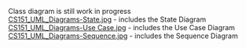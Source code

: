 Class diagram is still work in progress \
[CS151_UML_Diagrams-State.jpg](https://github.com/ThanhNLN/CS151-MichelinGuideLA/blob/ade2b7a98456b67717ca457ff1f427a82509e28f/diagrams/CS151_UML_Diagrams-State.jpg) - includes the State Diagram \
[CS151_UML_Diagrams-Use Case.jpg](https://github.com/ThanhNLN/CS151-MichelinGuideLA/blob/ade2b7a98456b67717ca457ff1f427a82509e28f/diagrams/CS151_UML_Diagrams-Use_Case.jpg) - includes the Use Case Diagram \
[CS151_UML_Diagrams-Sequence.jpg](https://github.com/ThanhNLN/CS151-MichelinGuideLA/blob/ade2b7a98456b67717ca457ff1f427a82509e28f/diagrams/CS151_UML_Diagrams-Sequence.jpg) - includes the Sequence Diagram
